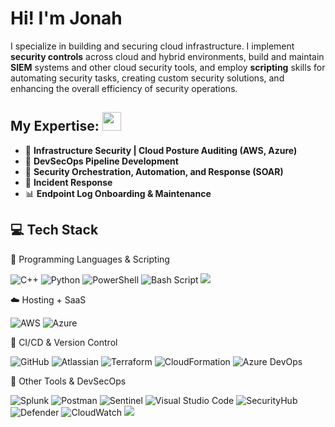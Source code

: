 
# Hi! I'm Jonah

I specialize in building and securing cloud infrastructure. I implement **security controls** across cloud and hybrid environments, build and maintain **SIEM** systems and other cloud security tools, and employ **scripting** skills for automating security tasks, creating custom security solutions, and enhancing the overall efficiency of security operations.

## My Expertise: <img src="https://github.com/user-attachments/assets/c59d0348-c502-4ce0-bd55-584ad39f582f" width="30" />
- 🧱 **Infrastructure Security | Cloud Posture Auditing (AWS, Azure)**
- 🔐 **DevSecOps Pipeline Development**
- 🤖 **Security Orchestration, Automation, and Response (SOAR)**
- 🚨 **Incident Response**
- 📊 **Endpoint Log Onboarding & Maintenance**

## 💻 Tech Stack 

🧠 Programming Languages & Scripting

![C++](https://img.shields.io/badge/C++-%2300599C.svg?style=flat&logo=c%2B%2B&logoColor=white)
![Python](https://img.shields.io/badge/Python-3670A0?style=flat&logo=python&logoColor=ffdd54)
![PowerShell](https://img.shields.io/badge/PowerShell-%235391FE.svg?style=flat&logo=powershell&logoColor=white)
![Bash Script](https://img.shields.io/badge/Bash-%23121011.svg?style=flat&logo=gnu-bash&logoColor=white)
<a href="https://learn.microsoft.com/en-us/azure/data-explorer/kusto/query/"><img src="https://img.shields.io/badge/Azure-KQL-00B2FF.svg?logo=microsoftazure&style=popout"></a>

☁️ Hosting + SaaS</strong></summary>

![AWS](https://img.shields.io/badge/AWS-%23FF9900.svg?style=flat&logo=amazon-aws&logoColor=white)
![Azure](https://img.shields.io/badge/Azure-%230072C6.svg?style=flat&logo=microsoftazure&logoColor=white)


🔁 CI/CD & Version Control

![GitHub](https://img.shields.io/badge/GitHub-%23121011.svg?style=flat&logo=GitHub&logoColor=white)
![Atlassian](https://img.shields.io/badge/Atlassian-%230072C6.svg?style=flat&logo=Atlassian&logoColor=white)
![Terraform](https://img.shields.io/badge/Terraform-%235835CC.svg?style=flat&logo=Terraform&logoColor=white)
![CloudFormation](https://img.shields.io/badge/AWS-CloudFormation-%23FF9900.svg?style=flat&logo=amazon-aws&logoColor=white)
![Azure DevOps](https://img.shields.io/badge/Azure%20DevOps-%230072C6.svg?style=flat&logo=microsoftazure&logoColor=white)

🧰 Other Tools & DevSecOps

![Splunk](https://img.shields.io/badge/Splunk-%23000000.svg?style=flat&logo=splunk&logoColor=white)
![Postman](https://img.shields.io/badge/Postman-FF6C37?style=flat&logo=postman&logoColor=white)
![Sentinel](https://img.shields.io/badge/Azure-Sentinel-%230072C6.svg?style=flat&logo=microsoftsentinel&logoColor=white)
![Visual Studio Code](https://img.shields.io/badge/Visual%20Studio%20Code-%230072C6.svg?style=flat&logo=microsoftazure&logoColor=white)
![SecurityHub](https://img.shields.io/badge/AWS-SecurityHub-%23FF9900.svg?style=flat&logo=amazon-aws&logoColor=white)
![Defender](https://img.shields.io/badge/Defender-%23000000.svg?style=flat&logo=Defender&logoColor=white)
![CloudWatch](https://img.shields.io/badge/AWS-CloudWatch-%23FF9900.svg?style=flat&logo=amazon-aws&logoColor=white)
<a href="https://www.microsoft.com/en-us/security/business/microsoft-entra"><img src="https://img.shields.io/badge/Azure-Entra-%235391FE.svg?logo=microsoftazure&style=popout"></a>